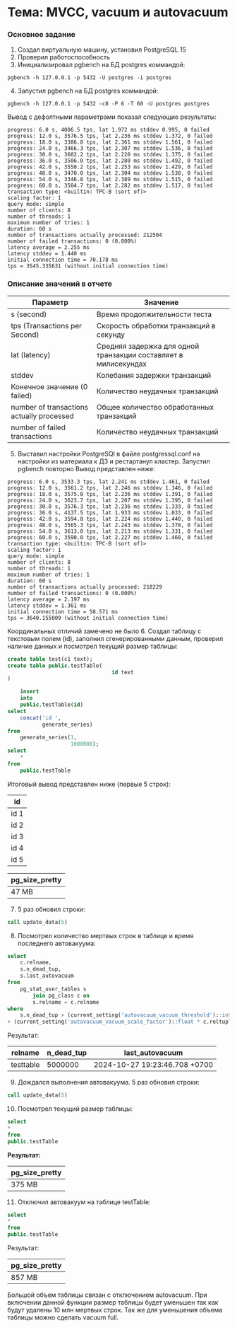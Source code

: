 # Тема: MVCC, vacuum и autovacuum
### Основное задание
1. Создал виртуальную машину, установил PostgreSQL 15
2. Проверил работоспособность 
3. Инициализировал pgbench на БД postgres коммандой:
```
pgbench -h 127.0.0.1 -p 5432 -U postgres -i postgres
```
4. Запустил pgbench на БД postgres коммандой:
```
pgbench -h 127.0.0.1 -p 5432 -c8 -P 6 -T 60 -U postgres postgres
```

Вывод с дефолтными параметрами показал следующие результаты:

```
progress: 6.0 s, 4006.5 tps, lat 1.972 ms stddev 0.995, 0 failed
progress: 12.0 s, 3576.5 tps, lat 2.236 ms stddev 1.372, 0 failed
progress: 18.0 s, 3386.8 tps, lat 2.361 ms stddev 1.561, 0 failed
progress: 24.0 s, 3466.3 tps, lat 2.307 ms stddev 1.536, 0 failed
progress: 30.0 s, 3602.2 tps, lat 2.220 ms stddev 1.375, 0 failed
progress: 36.0 s, 3506.0 tps, lat 2.280 ms stddev 1.492, 0 failed
progress: 42.0 s, 3550.2 tps, lat 2.253 ms stddev 1.429, 0 failed
progress: 48.0 s, 3470.0 tps, lat 2.304 ms stddev 1.538, 0 failed
progress: 54.0 s, 3346.8 tps, lat 2.389 ms stddev 1.515, 0 failed
progress: 60.0 s, 3504.7 tps, lat 2.282 ms stddev 1.517, 0 failed
transaction type: <builtin: TPC-B (sort of)>
scaling factor: 1
query mode: simple
number of clients: 8
number of threads: 1
maximum number of tries: 1
duration: 60 s
number of transactions actually processed: 212504
number of failed transactions: 0 (0.000%)
latency average = 2.255 ms
latency stddev = 1.440 ms
initial connection time = 70.178 ms
tps = 3545.335631 (without initial connection time)
```
### Описание значений в отчете
| Параметр                                  | Значение                                                        |
|-------------------------------------------|-----------------------------------------------------------------|
| s (second)                                | Время продолжительности теста                                   |
| tps (Transactions per Second)             | Скорость обработки транзакций в секунду                         |
| lat (latency)                             | Средняя задержка для одной транзакции составляет в милисекундах |
| stddev                                    | Колебания задержки транзакций                                   |
| Конечное значение (0 failed)              | Количество неудачных транзакций                                 |
| number of transactions actually processed | Общее количество обработанных транзакций                        |
| number of failed transactions             | Количество неудачных транзакций                                 |

5. Выставил настройки PostgreSQl в файле postgressql.conf на настройки из материала к ДЗ и рестартанул кластер. Запустил pgbench повторно
Вывод представлен ниже: 
```
progress: 6.0 s, 3533.3 tps, lat 2.241 ms stddev 1.461, 0 failed
progress: 12.0 s, 3561.2 tps, lat 2.246 ms stddev 1.346, 0 failed
progress: 18.0 s, 3575.0 tps, lat 2.236 ms stddev 1.391, 0 failed
progress: 24.0 s, 3623.7 tps, lat 2.207 ms stddev 1.395, 0 failed
progress: 30.0 s, 3576.3 tps, lat 2.236 ms stddev 1.333, 0 failed
progress: 36.0 s, 4137.5 tps, lat 1.933 ms stddev 1.033, 0 failed
progress: 42.0 s, 3594.8 tps, lat 2.224 ms stddev 1.440, 0 failed
progress: 48.0 s, 3565.3 tps, lat 2.243 ms stddev 1.378, 0 failed
progress: 54.0 s, 3613.0 tps, lat 2.213 ms stddev 1.331, 0 failed
progress: 60.0 s, 3590.0 tps, lat 2.227 ms stddev 1.460, 0 failed
transaction type: <builtin: TPC-B (sort of)>
scaling factor: 1
query mode: simple
number of clients: 8
number of threads: 1
maximum number of tries: 1
duration: 60 s
number of transactions actually processed: 218229
number of failed transactions: 0 (0.000%)
latency average = 2.197 ms
latency stddev = 1.361 ms
initial connection time = 58.571 ms
tps = 3640.155009 (without initial connection time)
```
Координальных отличий замечено не было
6. Создал таблицу с текстовым полем (id), заполнил сгенерированными данным, проверил наличие данных и посмотрел текущий размер таблицы:
```SQL
create table test(c1 text);
create table public.testTable(
                                 id text
)

    insert
	into
	public.testTable(id)
select
    concat('id ',
           generate_series)
from
    generate_series(1,
                    1000000);
select
    *
from
    public.testTable
```
Итоговый вывод представлен ниже (первые 5 строк):

|id|
|--|
|id 1|
|id 2|
|id 3|
|id 4|
|id 5|**

|pg_size_pretty|
|--------------|
|47 MB|

7. 5 раз обновил строки: 
```SQL
call update_data(5)
```

8. Посмотрел количество мертвых строк в таблице и время последнего автовакуума:
```SQL
select
    c.relname,
    s.n_dead_tup,
    s.last_autovacuum
from
    pg_stat_user_tables s
        join pg_class c on
        s.relname = c.relname
where
    s.n_dead_tup > (current_setting('autovacuum_vacuum_threshold')::int
+ (current_setting('autovacuum_vacuum_scale_factor')::float * c.reltuples));
```
Результат: 

|relname|n_dead_tup|last_autovacuum|
|-------|----------|---------------|
|testtable|5000000|2024-10-27 19:23:46.708 +0700|

9. Дождался выполнения автовакуума. 5 раз обновил строки:
```SQL
call update_data(5)
```
10. Посмотрел текущий размер таблицы:
```SQL
select
*
from
public.testTable
```
**Результат:**

| pg_size_pretty |
|----------------|
| 375 MB         |

11. Отключил автовакуум на таблице testTable: 
```SQL
select
*
from
public.testTable
```
Результат:

| pg_size_pretty |
|----------------|
| 857 MB         |

Большой объем таблицы связан с отключением autovacuum. При включении данной функции размер таблицы будет уменьшен так как будут удалены 10 млн мертвых строк. 
Так же для уменьшения объема таблицы можно сделать vacuum full. 
